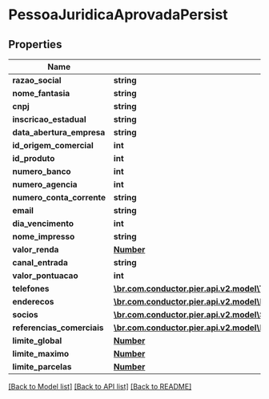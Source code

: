 # PessoaJuridicaAprovadaPersist

## Properties
Name | Type | Description | Notes
------------ | ------------- | ------------- | -------------
**razao_social** | **string** | {{{pessoa_juridica_aprovada_persist_razao_social_value}}} | 
**nome_fantasia** | **string** | {{{pessoa_juridica_aprovada_persist_nome_fantasia_value}}} | [optional] 
**cnpj** | **string** | {{{pessoa_juridica_aprovada_persist_cnpj_value}}} | 
**inscricao_estadual** | **string** | {{{pessoa_juridica_aprovada_persist_inscricao_estadual_value}}} | [optional] 
**data_abertura_empresa** | **string** | {{{pessoa_juridica_aprovada_persist_data_abertura_empresa_value}}} | 
**id_origem_comercial** | **int** | {{{pessoa_juridica_aprovada_persist_id_origem_comercial_value}}} | 
**id_produto** | **int** | {{{pessoa_juridica_aprovada_persist_id_produto_value}}} | 
**numero_banco** | **int** | {{{pessoa_juridica_aprovada_persist_numero_banco_value}}} | [optional] 
**numero_agencia** | **int** | {{{pessoa_juridica_aprovada_persist_numero_agencia_value}}} | [optional] 
**numero_conta_corrente** | **string** | {{{pessoa_juridica_aprovada_persist_numero_conta_corrente_value}}} | [optional] 
**email** | **string** | {{{pessoa_juridica_aprovada_persist_email_value}}} | [optional] 
**dia_vencimento** | **int** | {{{pessoa_juridica_aprovada_persist_dia_vencimento_value}}} | 
**nome_impresso** | **string** | {{{pessoa_juridica_aprovada_persist_nome_impresso_value}}} | [optional] 
**valor_renda** | [**Number**](Number.md) | {{{pessoa_juridica_aprovada_persist_valor_renda_value}}} | [optional] 
**canal_entrada** | **string** | {{{pessoa_juridica_aprovada_persist_canal_entrada_value}}} | [optional] 
**valor_pontuacao** | **int** | {{{pessoa_juridica_aprovada_persist_valor_pontuacao_value}}} | [optional] 
**telefones** | [**\br.com.conductor.pier.api.v2.model\TelefonePessoaAprovadaPersistValue_[]**](TelefonePessoaAprovadaPersistValue_.md) | {{{pessoa_juridica_aprovada_persist_telefones_value}}} | [optional] 
**enderecos** | [**\br.com.conductor.pier.api.v2.model\EnderecoAprovadoPersistValue_[]**](EnderecoAprovadoPersistValue_.md) | {{{pessoa_juridica_aprovada_persist_enderecos_value}}} | 
**socios** | [**\br.com.conductor.pier.api.v2.model\SocioAprovadoPersistValue_[]**](SocioAprovadoPersistValue_.md) | {{{pessoa_juridica_aprovada_persist_socios_value}}} | [optional] 
**referencias_comerciais** | [**\br.com.conductor.pier.api.v2.model\ReferenciaComercialAprovadoPersistValue_[]**](ReferenciaComercialAprovadoPersistValue_.md) | {{{pessoa_juridica_aprovada_persist_referencias_comerciais_value}}} | [optional] 
**limite_global** | [**Number**](Number.md) | {{{pessoa_juridica_aprovada_persist_limite_global_value}}} | 
**limite_maximo** | [**Number**](Number.md) | {{{pessoa_juridica_aprovada_persist_limite_maximo_value}}} | 
**limite_parcelas** | [**Number**](Number.md) | {{{pessoa_juridica_aprovada_persist_limite_parcelas_value}}} | 

[[Back to Model list]](../README.md#documentation-for-models) [[Back to API list]](../README.md#documentation-for-api-endpoints) [[Back to README]](../README.md)


